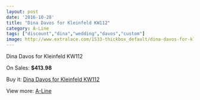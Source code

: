 ```yaml
---
layout: post
date: '2016-10-28'
title: "Dina Davos for Kleinfeld KW112"
category: A-Line
tags: ["discount","dina","wedding","davos","custom"]
image: http://www.extralace.com/1533-thickbox_default/dina-davos-for-kleinfeld-kw112.jpg
---
```

Dina Davos for Kleinfeld KW112

On Sales: **$413.98**
<a href="https://www.extralace.com/a-line/724-dina-davos-for-kleinfeld-kw112.html"><amp-img layout="responsive" width="600" height="600" src="//www.extralace.com/1533-thickbox_default/dina-davos-for-kleinfeld-kw112.jpg" alt="Dina Davos for Kleinfeld KW112 0" /></a>
<a href="https://www.extralace.com/a-line/724-dina-davos-for-kleinfeld-kw112.html"><amp-img layout="responsive" width="600" height="600" src="//www.extralace.com/1534-thickbox_default/dina-davos-for-kleinfeld-kw112.jpg" alt="Dina Davos for Kleinfeld KW112 1" /></a>

Buy it: [Dina Davos for Kleinfeld KW112](https://www.extralace.com/a-line/724-dina-davos-for-kleinfeld-kw112.html "Dina Davos for Kleinfeld KW112")

View more: [A-Line](https://www.extralace.com/2-a-line "A-Line")